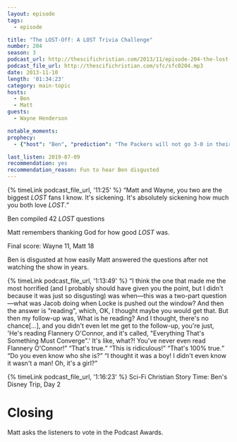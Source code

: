 ```yaml
---
layout: episode
tags:
  - episode

title: "The LOST-Off: A LOST Trivia Challenge"
number: 204
season: 3
podcast_url: http://thescifichristian.com/2013/11/episode-204-the-lost-off-a-lost-trivia-challenge/
podcast_file_url: http://thescifichristian.com/sfc/sfc0204.mp3
date: 2013-11-10
length: '01:34:23'
category: main-topic
hosts:
  - Ben
  - Matt
guests:
  - Wayne Henderson

notable_moments:
prophecy: 
  - {"host": "Ben", "prediction": "The Packers will not go 3-0 in their next three games against the Eagles, Giants, and Vikings while Aaron Rodgers is out (as predicted by Wayne Henderson).", "veracity": true, "comments": "Per <a href='https://www.footballdb.com/teams/nfl/green-bay-packers/results/2013'>The Football Database</a>, the Packers went 0-2-1."}

last_listen: 2019-07-09
recommendation: yes
recommendation_reason: Fun to hear Ben disgusted
---
```

<div class="quote">
  {% timeLink podcast_file_url, '11:25' %}
  <q class="ben">Matt and Wayne, you two are the biggest <i class="work-title">LOST</i> fans I know. It's sickening. It's absolutely sickening how much you both love <i class="work-title">LOST</i>.</q>
</div>

Ben compiled 42 <i class="work-title">LOST</i> questions

Matt remembers thanking God for how good <i class="work-title">LOST</i> was. 

Final score: Wayne 11, Matt 18

Ben is disgusted at how easily Matt answered the questions after not watching the show in years. 

<div class="quote">
  {% timeLink podcast_file_url, '1:13:49' %}
  <q class="ben">I think the one that made me the most horrified (and I probably should have given you the point, but I didn't because it was just so disgusting) was when—this was a two-part question—what was Jacob doing when Locke is pushed out the window? And then the answer is "reading", which, OK, I thought maybe you would get that. But then my follow-up was, What is he reading? And I thought, there's no chance[...], and you didn't even let me get to the follow-up, you're just, 'He's reading Flannery O'Connor, and it's called, "Everything That's Something Must Converge".' It's like, what?! You've never even read Flannery O'Connor!</q>
  <q class="matt">That's true.</q>
  <q class="ben">This is ridiculous!</q>
  <q class="matt">That's 100% true.</q>
  <q class="ben">Do you even know who she is?</q>
  <q class="matt">I thought it was a boy! I didn't even know it wasn't a man! Oh, it's a girl?</q>
</div>

{% timeLink podcast_file_url, '1:16:23' %} Sci-Fi Christian Story Time: Ben's Disney Trip, Day 2



# Closing
Matt asks the listeners to vote in the Podcast Awards. 
